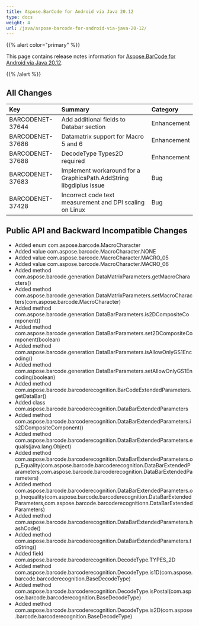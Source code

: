 ```yaml
---
title: Aspose.BarCode for Android via Java 20.12
type: docs
weight: 4
url: /java/aspose-barcode-for-android-via-java-20-12/
---
```


{{% alert color="primary" %}} 

This page contains release notes information for [Aspose.BarCode for Android via Java 20.12](https://downloads.aspose.com/barcode/androidjava/new-releases/aspose.barcode-for-android-via-java-20.12/).

{{% /alert %}} 
## **All Changes**

|**Key**|**Summary**|**Category**|
| :- | :- | :- |
BARCODENET-37644 |Add additional fields to Databar section|Enhancement|
|BARCODENET-37686 |Datamatrix support for Macro 5 and 6|Enhancement|
|BARCODENET-37688 |DecodeType Types2D required|Enhancement|
|BARCODENET-37683 |Implement workaround for a GraphicsPath.AddString libgdiplus issue|Bug|
|BARCODENET-37428 |Incorrect code text measurement and DPI scaling on Linux|Bug|


## **Public API and Backward Incompatible Changes**
- Added enum com.aspose.barcode.MacroCharacter
- Added value com.aspose.barcode.MacroCharacter.NONE
- Added value com.aspose.barcode.MacroCharacter.MACRO_05
- Added value com.aspose.barcode.MacroCharacter.MACRO_06
- Added method com.aspose.barcode.generation.DataMatrixParameters.getMacroCharacters()
- Added method com.aspose.barcode.generation.DataMatrixParameters.setMacroCharacters(com.aspose.barcode.MacroCharacter)
- Added method com.aspose.barcode.generation.DataBarParameters.is2DCompositeComponent()
- Added method com.aspose.barcode.generation.DataBarParameters.set2DCompositeComponent(boolean)
- Added method com.aspose.barcode.generation.DataBarParameters.isAllowOnlyGS1Encoding()
- Added method com.aspose.barcode.generation.DataBarParameters.setAllowOnlyGS1Encoding(boolean)
- Added method com.aspose.barcode.barcoderecognition.BarCodeExtendedParameters.getDataBar()
- Added class com.aspose.barcode.barcoderecognition.DataBarExtendedParameters
- Added method com.aspose.barcode.barcoderecognition.DataBarExtendedParameters.is2DCompositeComponent()
- Added method com.aspose.barcode.barcoderecognition.DataBarExtendedParameters.equals(java.lang.Object)
- Added method com.aspose.barcode.barcoderecognition.DataBarExtendedParameters.op_Equality(com.aspose.barcode.barcoderecognition.DataBarExtendedParameters,com.aspose.barcode.barcoderecognition.DataBarExtendedParameters)
- Added method com.aspose.barcode.barcoderecognition.DataBarExtendedParameters.op_Inequality(com.aspose.barcode.barcoderecognition.DataBarExtendedParameters,com.aspose.barcode.barcoderecognitionn.DataBarExtendedParameters)
- Added method com.aspose.barcode.barcoderecognition.DataBarExtendedParameters.hashCode()
- Added method com.aspose.barcode.barcoderecognition.DataBarExtendedParameters.toString()
- Added field com.aspose.barcode.barcoderecognition.DecodeType.TYPES_2D
- Added method com.aspose.barcode.barcoderecognition.DecodeType.is1D(com.aspose.barcode.barcoderecognition.BaseDecodeType)
- Added method com.aspose.barcode.barcoderecognition.DecodeType.isPostal(com.aspose.barcode.barcoderecognition.BaseDecodeType)
- Added method com.aspose.barcode.barcoderecognition.DecodeType.is2D(com.aspose.barcode.barcoderecognition.BaseDecodeType)